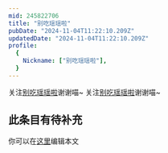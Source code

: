 ```yaml
---
mid: 245822706
title: "别吃瑶瑶啦"
pubDate: "2024-11-04T11:22:10.209Z"
updatedDate: "2024-11-04T11:22:10.209Z"
profile:
  {
    Nickname: ["别吃瑶瑶啦"],
  }
---
```


关注[别吃瑶瑶啦](https://space.bilibili.com/245822706)谢谢喵~ 关注[别吃瑶瑶啦](https://space.bilibili.com/245822706)谢谢喵~

## 此条目有待补充
你可以在[这里](https://github.com/Yuhanawa/VTuber.ICU-Content/edit/master/v/别吃瑶瑶啦/index.md)编辑本文
